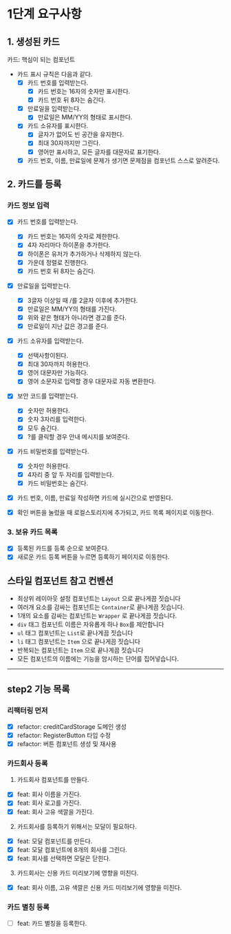 # 1단계 요구사항

## 1. 생성된 카드

카드: 핵심이 되는 컴포넌트

- 카드 표시 규칙은 다음과 같다.
  - [x] 카드 번호를 입력받는다.
    - [x] 카드 번호는 16자의 숫자만 표시한다.
    - [x] 카드 번호 뒤 8자는 숨긴다.
  - [x] 만료일을 입력받는다.
    - [x] 만료일은 MM/YY의 형태로 표시한다.
  - [x] 카드 소유자를 표시한다.
    - [x] 글자가 없어도 빈 공간을 유지한다.
    - [x] 최대 30자까지만 그린다.
    - [x] 영어만 표시하고, 모든 글자를 대문자로 표기한다.
  - [x] 카드 번호, 이름, 만료일에 문제가 생기면 문제점을 컴포넌트 스스로 알려준다.

## 2. 카드를 등록

### 카드 정보 입력

- [x] 카드 번호를 입력받는다.
  - [x] 카드 번호는 16자의 숫자로 제한한다.
  - [x] 4자 자리마다 하이폰을 추가한다.
  - [x] 하이폰은 유저가 추가하거나 삭제하지 않는다.
  - [x] 가운데 정렬로 진행한다.
  - [x] 카드 번호 뒤 8자는 숨긴다.
- [x] 만료일을 입력받는다.
  - [x] 3글자 이상일 때 /를 2글자 이후에 추가한다.
  - [x] 만료일은 MM/YY의 형태를 가진다.
  - [x] 위와 같은 형태가 아니라면 경고를 준다.
  - [x] 만료일이 지난 값은 경고를 준다.
- [x] 카드 소유자를 입력받는다.
  - [x] 선택사항이된다.
  - [x] 최대 30자까지 허용한다.
  - [x] 영어 대문자만 가능하다.
  - [x] 영어 소문자로 입력할 경우 대문자로 자동 변환한다.
- [x] 보안 코드를 입력받는다.
  - [x] 숫자만 허용한다.
  - [x] 숫자 3자리를 입력한다.
  - [x] 모두 숨긴다.
  - [x] ?를 클릭할 경우 안내 메시지를 보여준다.
- [x] 카드 비밀번호를 입력받는다.
  - [x] 숫자만 허용한다.
  - [x] 4자리 중 앞 두 자리를 입력받는다.
  - [x] 카드 비밀번호는 숨긴다.
- [x] 카드 번호, 이름, 만료일 작성하면 카드에 실시간으로 반영된다.

- [x] 확인 버튼을 눌렀을 때 로컬스토리지에 추가되고, 카드 목록 페이지로 이동한다.

### 3. 보유 카드 목록

- [x] 등록된 카드를 등록 순으로 보여준다.
- [x] 새로운 카드 등록 버튼을 누르면 등록하기 페이지로 이동한다.

## 스타일 컴포넌트 참고 컨벤션

- 최상위 레이아웃 설정 컴포넌트는 `Layout` 으로 끝나게끔 짓습니다
- 여러개 요소를 감싸는 컴포넌트는 `Container`로 끝나게끔 짓습니다.
- 1개의 요소를 감싸는 컴포넌트는 `Wrapper` 로 끝나게끔 짓습니다.
- `div` 태그 컴포넌트 이름은 자유롭게 하나 `Box`를 제안합니다
- `ul` 태그 컴포넌트는 `List`로 끝나게끔 짓습니다
- `li` 태그 컴포넌트는 `Item` 으로 끝나게끔 짓습니다
- 반복되는 컴포넌트는 `Item` 으로 끝나게끔 짓습니다
- 모든 컴포넌트의 이름에는 기능을 암시하는 단어를 집어넣습니다.

---

## step2 기능 목록

### 리팩터링 먼저

- [x] refactor: creditCardStorage 도메인 생성
- [x] refactor: RegisterButton 타입 수정
- [x] refactor: 버튼 컴포넌트 생성 및 재사용

### 카드회사 등록

1. 카드회사 컴포넌트를 만들다.

- [x] feat: 회사 이름을 가진다.
- [x] feat: 회사 로고를 가진다.
- [x] feat: 회사 고유 색깔을 가진다.

2. 카드회사를 등록하기 위해서는 모달이 필요하다.

- [x] feat: 모달 컴포넌트를 만든다.
- [x] feat: 모달 컴포넌트에 8개의 회사를 그린다.
- [x] feat: 회사를 선택하면 모달은 닫힌다.

3. 카드회사는 신용 카드 미리보기에 영향을 미친다.

- [x] feat: 회사 이름, 고유 색깔은 신용 카드 미리보기에 영향을 미친다.

### 카드 별칭 등록

- [ ] feat: 카드 별칭을 등록한다.
